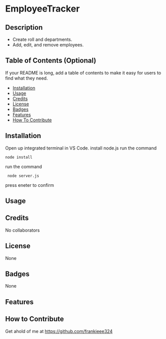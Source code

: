 # EmployeeTracker

## Description
* Create roll and departments.
* Add, edit, and remove employees.


## Table of Contents (Optional)

If your README is long, add a table of contents to make it easy for users to find what they need.

- [Installation](#installation)
- [Usage](#usage)
- [Credits](#credits)
- [License](#license)
- [Badges](#badges)
- [Features](#features)
- [How To Contribute](#How_To_Contribute)


## Installation

Open up integrated terminal in VS Code. 
install node.js
run the command
``` 
node install
```
run the command
```
 node server.js
 ```
press eneter to confirm

## Usage


 

## Credits

No collaborators

## License

None

## Badges

None

## Features



## How to Contribute

Get ahold of me at https://github.com/frankieee324